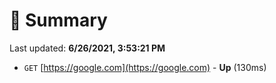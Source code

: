 # 📖 Summary
Last updated: **6/26/2021, 3:53:21 PM**

- `GET` [https://google.com](https://google.com) - **Up** (130ms)
